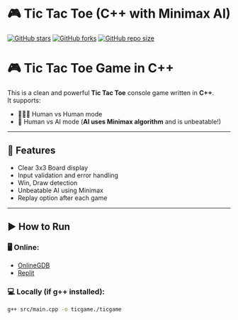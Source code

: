 # 🎮 Tic Tac Toe (C++ with Minimax AI)

[![GitHub stars](https://img.shields.io/github/stars/parvej-aalam/Tic_Tac_Toe?style=social)](https://github.com/parvej-aalam/Tic_Tac_Toe/stargazers)
[![GitHub forks](https://img.shields.io/github/forks/parvej-aalam/Tic_Tac_Toe?style=social)](https://github.com/parvej-aalam/Tic_Tac_Toe/network/members)
[![GitHub repo size](https://img.shields.io/github/repo-size/parvej-aalam/Tic_Tac_Toe)](https://github.com/parvej-aalam/Tic_Tac_Toe)
 
 
# 🎮 Tic Tac Toe Game in C++
 
This is a clean and powerful **Tic Tac Toe** console game written in **C++**.  
It supports:
- 👨‍👨‍👦 Human vs Human mode
- 🤖 Human vs AI mode (**AI uses Minimax algorithm** and is unbeatable!)
 
---
 
## 🧠 Features
- Clear 3x3 Board display
- Input validation and error handling
- Win, Draw detection
- Unbeatable AI using Minimax
- Replay option after each game
 
---
 
## ▶️ How to Run
 
### 🖥 Online:
- [OnlineGDB](https://www.onlinegdb.com/)
- [Replit](https://replit.com/)
 
### 💻 Locally (if g++ installed):
```bash
g++ src/main.cpp -o ticgame./ticgame
